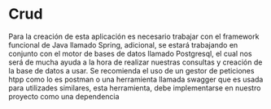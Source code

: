 # Crud
Para la creación de esta aplicación es necesario trabajar con el framework funcional de Java llamado Spring, adicional, se estará trabajando en conjunto con el motor de bases de datos llamado Postgresql, el cual nos será de mucha ayuda a la hora de realizar nuestras consultas y creación de la base de datos a usar. Se recomienda el uso de un gestor de peticiones htpp como lo es postman o una herramienta llamada swagger que es usada para utilizades similares, esta herramienta, debe implementarse en nuestro proyecto como una dependencia
